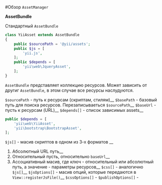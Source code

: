 #Обзор `AssetManager`

**AssetBundle**

Стандартный `AssetBundle`
```php
class YiiAsset extends AssetBundle
{
    public $sourcePath = '@yii/assets';
    public $js = [
        'yii.js',
    ];
    public $depends = [
        'yii\web\JqueryAsset',
    ];
}
```

`AssetBundle` представляет коллекцию ресурсов. Может зависить от другиг `AssetBundle`, в этом случае все ресурсы наслудуются.

`$sourcePath` - путь к ресурсам (скриптам, стилям)__
`$basePath` - базовый путь для поиска ресурсов. Перезаписываеться `$sourcePath`__
`$baseUrl` - пусть к ресурсам (URL)__
`$depends[]` - список зависимых assets__
```php
public $depends = [
    'yii\web\YiiAsset',
    'yii\bootstrap\BootstrapAsset',
];
```
`$js[]` - масив скриптов в одном из 3-х форматов __
1) Абсолютный URL путь__
2) Относительный пусть, относительно `baseUrl`__
3) Ассоциативный масив, где ключ - относительный или абсолютный путь, а значение - параметры ресурсов__
`$css[]` - аналогично `$js[]`__
`$jsOptions[]` - масив опций, которые передаются в `View::registerJsFile()`__
`$cssOptions[]` -
`$publishOptions[]` -